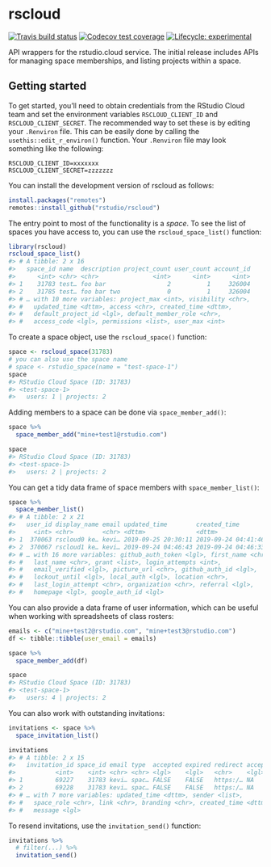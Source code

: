 
<!-- README.md is generated from README.Rmd. Please edit that file -->

# rscloud

<!-- badges: start -->

[![Travis build
status](https://travis-ci.org/rstudio/rscloud.svg?branch=master)](https://travis-ci.org/rstudio/rscloud)
[![Codecov test
coverage](https://codecov.io/gh/rstudio/rscloud/branch/master/graph/badge.svg)](https://codecov.io/gh/rstudio/rscloud?branch=master)
[![Lifecycle:
experimental](https://img.shields.io/badge/lifecycle-experimental-orange.svg)](https://www.tidyverse.org/lifecycle/#experimental)
<!-- badges: end -->

API wrappers for the rstudio.cloud service. The initial release includes
APIs for managing space memberships, and listing projects within a
space.

## Getting started

To get started, you’ll need to obtain credentials from the RStudio Cloud
team and set the environment variables `RSCLOUD_CLIENT_ID` and
`RSCLOUD_CLIENT_SECRET`. The recommended way to set these is by editing
your `.Renviron` file. This can be easily done by calling the
`usethis::edit_r_environ()` function. Your `.Renviron` file may look
something like the following:

    RSCLOUD_CLIENT_ID=xxxxxxx
    RSCLOUD_CLIENT_SECRET=zzzzzzz

You can install the development version of rscloud as follows:

``` r
install.packages("remotes")
remotes::install_github("rstudio/rscloud")
```

The entry point to most of the functionality is a *space*. To see the
list of spaces you have access to, you can use the
`rscloud_space_list()` function:

``` r
library(rscloud)
rscloud_space_list()
#> # A tibble: 2 x 16
#>   space_id name  description project_count user_count account_id
#>      <int> <chr> <chr>               <int>      <int>      <int>
#> 1    31783 test… foo bar                 2          1     326004
#> 2    31785 test… foo bar two             0          1     326004
#> # … with 10 more variables: project_max <int>, visibility <chr>,
#> #   updated_time <dttm>, access <chr>, created_time <dttm>,
#> #   default_project_id <lgl>, default_member_role <chr>,
#> #   access_code <lgl>, permissions <list>, user_max <int>
```

To create a space object, use the `rscloud_space()` function:

``` r
space <- rscloud_space(31783)
# you can also use the space name
# space <- rstudio_space(name = "test-space-1")
space
#> RStudio Cloud Space (ID: 31783)
#> <test-space-1>
#>   users: 1 | projects: 2
```

Adding members to a space can be done via `space_member_add()`:

``` r
space %>% 
  space_member_add("mine+test1@rstudio.com")

space
#> RStudio Cloud Space (ID: 31783)
#> <test-space-1>
#>   users: 2 | projects: 2
```

You can get a tidy data frame of space members with
`space_member_list()`:

``` r
space %>% 
  space_member_list()
#> # A tibble: 2 x 21
#>   user_id display_name email updated_time        created_time       
#>     <int> <chr>        <chr> <dttm>              <dttm>             
#> 1  370063 rscloud0 ke… kevi… 2019-09-25 20:30:11 2019-09-24 04:41:46
#> 2  370067 rscloud1 ke… kevi… 2019-09-24 04:46:43 2019-09-24 04:46:33
#> # … with 16 more variables: github_auth_token <lgl>, first_name <chr>,
#> #   last_name <chr>, grant <list>, login_attempts <int>,
#> #   email_verified <lgl>, picture_url <chr>, github_auth_id <lgl>,
#> #   lockout_until <lgl>, local_auth <lgl>, location <chr>,
#> #   last_login_attempt <chr>, organization <chr>, referral <lgl>,
#> #   homepage <lgl>, google_auth_id <lgl>
```

You can also provide a data frame of user information, which can be
useful when working with spreadsheets of class
rosters:

``` r
emails <- c("mine+test2@rstudio.com", "mine+test3@rstudio.com")
df <- tibble::tibble(user_email = emails)

space %>% 
  space_member_add(df)

space
#> RStudio Cloud Space (ID: 31783)
#> <test-space-1>
#>   users: 4 | projects: 2
```

You can also work with outstanding invitations:

``` r
invitations <- space %>% 
  space_invitation_list()

invitations
#> # A tibble: 2 x 15
#>   invitation_id space_id email type  accepted expired redirect accepted_by
#>           <int>    <int> <chr> <chr> <lgl>    <lgl>   <chr>    <lgl>      
#> 1         69227    31783 kevi… spac… FALSE    FALSE   https:/… NA         
#> 2         69228    31783 kevi… spac… FALSE    FALSE   https:/… NA         
#> # … with 7 more variables: updated_time <dttm>, sender <list>,
#> #   space_role <chr>, link <chr>, branding <chr>, created_time <dttm>,
#> #   message <lgl>
```

To resend invitations, use the `invitation_send()` function:

``` r
invitations %>% 
  # filter(...) %>% 
  invitation_send()
```
